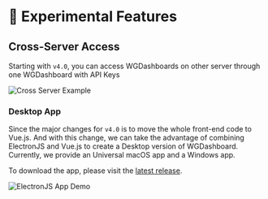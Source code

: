 # 🥘 Experimental Features

## Cross-Server Access

Starting with `v4.0`, you can access WGDashboards on other server through one WGDashboard with API Keys

![Cross Server Example](https://wgdashboard-resources.tor1.cdn.digitaloceanspaces.com/Documentation%20Images/cross-server.gif)

### Desktop App

Since the major changes for `v4.0` is to move the whole front-end code to Vue.js. And with this change, we can take the
advantage of combining ElectronJS and Vue.js to create a Desktop version of WGDashboard. Currently, we provide an Universal macOS app and a Windows app.

To download the app, please visit the [latest release](https://github.com/donaldzou/WGDashboard/releases).

![ElectronJS App Demo](https://wgdashboard-resources.tor1.cdn.digitaloceanspaces.com/Documentation%20Images/electronjs-app.gif)